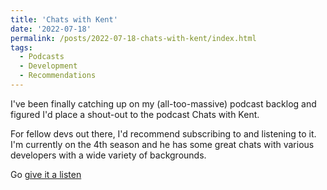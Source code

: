 ```yaml
---
title: 'Chats with Kent'
date: '2022-07-18'
permalink: /posts/2022-07-18-chats-with-kent/index.html
tags:
  - Podcasts
  - Development
  - Recommendations
---
```


I've been finally catching up on my (all-too-massive) podcast backlog and figured I'd place a shout-out to the podcast Chats with Kent.
<!-- excerpt -->

For fellow devs out there, I'd recommend subscribing to and listening to it. I'm currently on the 4th season and he has some great chats with various developers with a wide variety of backgrounds.

Go [give it a listen](https://kentcdodds.com/chats/04)